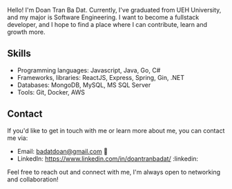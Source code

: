 Hello! I'm Doan Tran Ba Dat. Currently, I've graduated from UEH University, and my major is Software Engineering. I want to become a fullstack developer, and I hope to find a place where I can contribute, learn and growth more.

## Skills

- Programming languages: Javascript, Java, Go, C#
- Frameworks, libraries: ReactJS, Express, Spring, Gin, .NET
- Databases: MongoDB, MySQL, MS SQL Server
- Tools: Git, Docker, AWS

## Contact

If you'd like to get in touch with me or learn more about me, you can contact me via:

- Email: badatdoan@gmail.com :email:
- LinkedIn: https://www.linkedin.com/in/doantranbadat/ :linkedin:


Feel free to reach out and connect with me, I'm always open to networking and collaboration!

